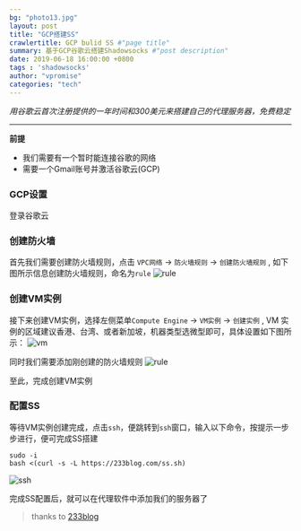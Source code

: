 ```yaml
---
bg: "photo13.jpg"
layout: post
title: "GCP搭建SS"
crawlertitle: GCP bulid SS #"page title"
summary: 基于GCP谷歌云搭建Shadowsocks #"post description"
date: 2019-06-18 16:00:00 +0800
tags : 'shadowsocks'
author: "vpromise"
categories: "tech"
---
```



*用谷歌云首次注册提供的一年时间和300美元来搭建自己的代理服务器，免费稳定*

---

**前提**
- 我们需要有一个暂时能连接谷歌的网络
- 需要一个Gmail账号并激活谷歌云(GCP)
  
### GCP设置

登录谷歌云

### 创建防火墙

首先我们需要创建防火墙规则，点击 `VPC网络` -> `防火墙规则` -> `创建防火墙规则` , 如下图所示信息创建防火墙规则，命名为`rule`
![rule](https://i.loli.net/2019/06/19/5d09936409d4310828.png)

### 创建VM实例

接下来创建VM实例，选择左侧菜单`Compute Engine` -> `VM实例` -> `创建实例` , VM 实例的区域建议香港、台湾、或者新加坡，机器类型选微型即可，具体设置如下图所示：
![vm](https://i.loli.net/2019/06/19/5d0993645950f52518.png)

同时我们需要添加刚创建的防火墙规则
![rule](https://i.loli.net/2019/06/19/5d09936278b6437189.png)

至此，完成创建VM实例

### 配置SS

等待VM实例创建完成，点击`ssh`，便跳转到`ssh`窗口，输入以下命令，按提示一步步进行，便可完成SS搭建

```
sudo -i
bash <(curl -s -L https://233blog.com/ss.sh)
```

![ssh](https://i.loli.net/2019/06/19/5d09936472ebb30337.png)

完成SS配置后，就可以在代理软件中添加我们的服务器了



> thanks to [233blog](https://233blog.com/post/37/)














